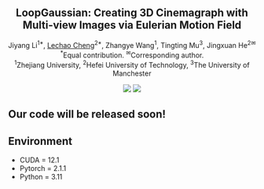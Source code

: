 
<p align="center">
  
  <h2 align="center"><strong>LoopGaussian: Creating 3D Cinemagraph with Multi-view Images via Eulerian Motion Field</strong></h2>

  <p align="center">
  <span>
    Jiyang Li<sup>1*</sup>,
    <a href="https://scholar.google.com/citations?user=PKFAv-cAAAAJ&hl=en">Lechao Cheng</a><sup>2*</sup>,
    Zhangye Wang<sup>1</sup>,
    Tingting Mu<sup>3</sup>,
    Jingxuan He<sup>2✉</sup>
  </span>
    <br>
  <span>
    <sup>*</sup>Equal contribution.
    <sup>✉</sup>Corresponding author.
    <br>
    <sup>1</sup>Zhejiang University,
    <sup>2</sup>Hefei University of Technology,
    <sup>3</sup>The University of Manchester
  </span>
</p>

<div align="center">

<a href='https://arxiv.org/abs/2404.08966'><img src='https://img.shields.io/badge/arXiv-2404.08966-b31b1b.svg'></a>
<a href='https://pokerlishao.github.io/LoopGaussian/'><img src='https://img.shields.io/badge/Project-Page-Green'></a>

</div>

## Our code will be released soon!

<!-- ## News -->

## Environment
- CUDA = 12.1
- Pytorch = 2.1.1
- Python = 3.11

<!-- ## Data Preparation -->

<!-- ## Training -->


<!-- ## Rendering -->





<!-- ## Citation -->